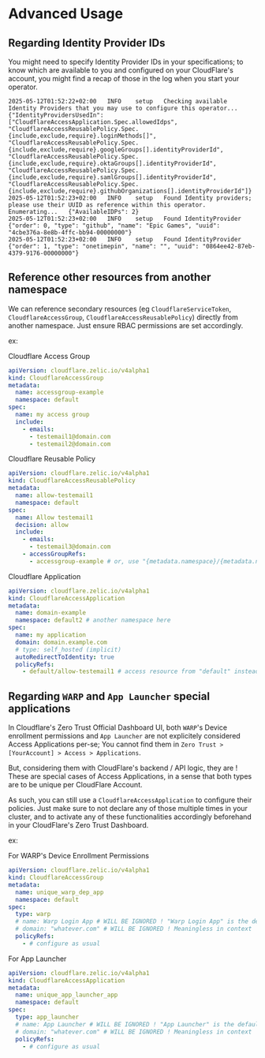 # Advanced Usage

## Regarding Identity Provider IDs
You might need to specify Identity Provider IDs in your specifications; to know which are available to you and configured on your CloudFlare's account, you might find a recap of those in the log when you start your operator.
```
2025-05-12T01:52:22+02:00	INFO	setup	Checking available Identity Providers that you may use to configure this operator...	{"IdentityProvidersUsedIn": ["CloudflareAccessApplication.Spec.allowedIdps", "CloudflareAccessReusablePolicy.Spec.{include,exclude,require}.loginMethods[]", "CloudflareAccessReusablePolicy.Spec.{include,exclude,require}.googleGroups[].identityProviderId", "CloudflareAccessReusablePolicy.Spec.{include,exclude,require}.oktaGroups[].identityProviderId", "CloudflareAccessReusablePolicy.Spec.{include,exclude,require}.samlGroups[].identityProviderId", "CloudflareAccessReusablePolicy.Spec.{include,exclude,require}.githubOrganizations[].identityProviderId"]}
2025-05-12T01:52:23+02:00	INFO	setup	Found Identity providers; please use their UUID as reference within this operator. Enumerating...	{"AvailableIDPs": 2}
2025-05-12T01:52:23+02:00	INFO	setup	Found IdentityProvider	{"order": 0, "type": "github", "name": "Epic Games", "uuid": "4cbe376a-8e8b-4ffc-bb94-00000000"}
2025-05-12T01:52:23+02:00	INFO	setup	Found IdentityProvider	{"order": 1, "type": "onetimepin", "name": "", "uuid": "0864ee42-87eb-4379-9176-00000000"}
```

## Reference other resources from another namespace

We can reference secondary resources (eg `CloudflareServiceToken`, `CloudflareAccessGroup`, `CloudflareAccessReusablePolicy`) directly from another namespace. Just ensure RBAC permissions are set accordingly.

ex:

Cloudflare Access Group
```yaml
apiVersion: cloudflare.zelic.io/v4alpha1
kind: CloudflareAccessGroup
metadata:
  name: accessgroup-example
  namespace: default
spec:
  name: my access group
  include:
    - emails:
      - testemail1@domain.com
      - testemail2@domain.com
```

Cloudflare Reusable Policy
```yaml
apiVersion: cloudflare.zelic.io/v4alpha1
kind: CloudflareAccessReusablePolicy
metadata:
  name: allow-testemail1
  namespace: default
spec:
  name: Allow testemail1
  decision: allow
  include:
    - emails:
      - testemail3@domain.com
    - accessGroupRefs:
      - accessgroup-example # or, use "{metadata.namespace}/{metadata.name}" for explicit targeting
```

Cloudflare Application
```yaml
apiVersion: cloudflare.zelic.io/v4alpha1
kind: CloudflareAccessApplication
metadata:
  name: domain-example
  namespace: default2 # another namespace here
spec:
  name: my application
  domain: domain.example.com
  # type: self_hosted (implicit)
  autoRedirectToIdentity: true
  policyRefs:
    - default/allow-testemail1 # access resource from "default" instead of "default2"
```

## Regarding `WARP` and `App Launcher` special applications

In Cloudflare's Zero Trust Official Dashboard UI, both `WARP`'s Device enrollment permissions and `App Launcher` are not explicitely considered Access Applications per-se; You cannot find them in `Zero Trust > [YourAccount] > Access > Applications`.

But, considering them with CloudFlare's backend / API logic, they are ! These are special cases of Access Applications, in a sense that both types are to be unique per CloudFlare Account.

As such, you can still use a `CloudflareAccessApplication` to configure their policies. Just make sure to not declare any of those multiple times in your cluster, and to activate any of these functionalities accordingly beforehand in your CloudFlare's Zero Trust Dashboard.

ex:

For WARP's Device Enrollment Permissions
```yaml
apiVersion: cloudflare.zelic.io/v4alpha1
kind: CloudflareAccessGroup
metadata:
  name: unique_warp_dep_app
  namespace: default
spec:
  type: warp
  # name: Warp Login App # WILL BE IGNORED ! "Warp Login App" is the default name (per CloudFlare's API) and cannot be changed
  # domain: "whatever.com" # WILL BE IGNORED ! Meaningless in context
  policyRefs:
    - # configure as usual
```

For App Launcher
```yaml
apiVersion: cloudflare.zelic.io/v4alpha1
kind: CloudflareAccessApplication
metadata:
  name: unique_app_launcher_app
  namespace: default
spec:
  type: app_launcher
  # name: App Launcher # WILL BE IGNORED ! "App Launcher" is the default name (per CloudFlare's API) and cannot be changed
  # domain: "whatever.com" # WILL BE IGNORED ! Meaningless in context
  policyRefs:
    - # configure as usual
```